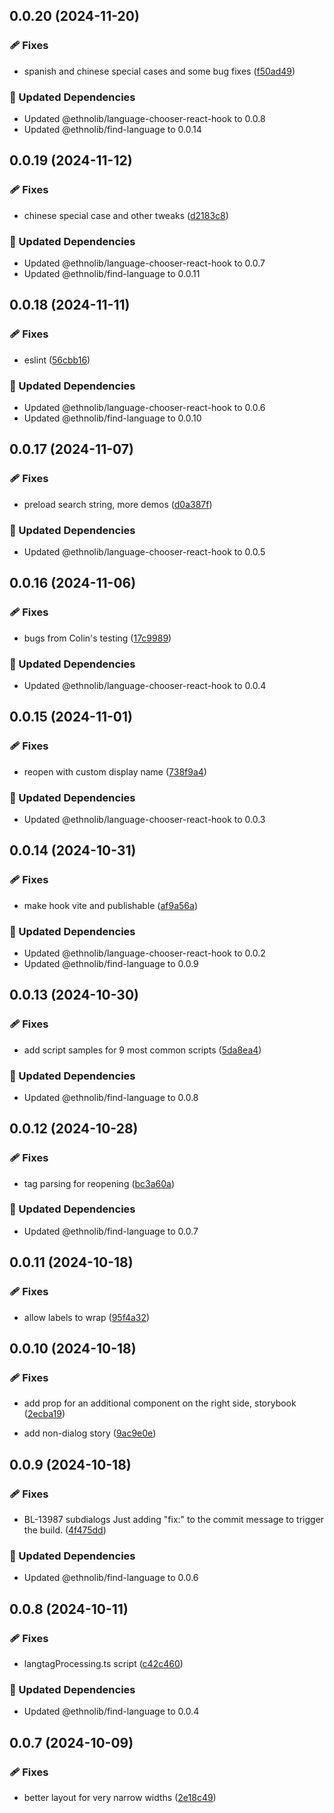 ## 0.0.20 (2024-11-20)


### 🩹 Fixes

- spanish and chinese special cases and some bug fixes ([f50ad49](https://github.com/sillsdev/EthnoLib/commit/f50ad49))


### 🧱 Updated Dependencies

- Updated @ethnolib/language-chooser-react-hook to 0.0.8
- Updated @ethnolib/find-language to 0.0.14

## 0.0.19 (2024-11-12)


### 🩹 Fixes

- chinese special case and other tweaks ([d2183c8](https://github.com/sillsdev/EthnoLib/commit/d2183c8))


### 🧱 Updated Dependencies

- Updated @ethnolib/language-chooser-react-hook to 0.0.7
- Updated @ethnolib/find-language to 0.0.11

## 0.0.18 (2024-11-11)


### 🩹 Fixes

- eslint ([56cbb16](https://github.com/sillsdev/EthnoLib/commit/56cbb16))


### 🧱 Updated Dependencies

- Updated @ethnolib/language-chooser-react-hook to 0.0.6
- Updated @ethnolib/find-language to 0.0.10

## 0.0.17 (2024-11-07)


### 🩹 Fixes

- preload search string, more demos ([d0a387f](https://github.com/sillsdev/EthnoLib/commit/d0a387f))


### 🧱 Updated Dependencies

- Updated @ethnolib/language-chooser-react-hook to 0.0.5

## 0.0.16 (2024-11-06)


### 🩹 Fixes

- bugs from Colin's testing ([17c9989](https://github.com/sillsdev/EthnoLib/commit/17c9989))


### 🧱 Updated Dependencies

- Updated @ethnolib/language-chooser-react-hook to 0.0.4

## 0.0.15 (2024-11-01)


### 🩹 Fixes

- reopen with custom display name ([738f9a4](https://github.com/sillsdev/EthnoLib/commit/738f9a4))


### 🧱 Updated Dependencies

- Updated @ethnolib/language-chooser-react-hook to 0.0.3

## 0.0.14 (2024-10-31)


### 🩹 Fixes

- make hook vite and publishable ([af9a56a](https://github.com/sillsdev/EthnoLib/commit/af9a56a))


### 🧱 Updated Dependencies

- Updated @ethnolib/language-chooser-react-hook to 0.0.2
- Updated @ethnolib/find-language to 0.0.9

## 0.0.13 (2024-10-30)


### 🩹 Fixes

- add script samples for 9 most common scripts ([5da8ea4](https://github.com/sillsdev/EthnoLib/commit/5da8ea4))


### 🧱 Updated Dependencies

- Updated @ethnolib/find-language to 0.0.8

## 0.0.12 (2024-10-28)


### 🩹 Fixes

- tag parsing for reopening ([bc3a60a](https://github.com/sillsdev/EthnoLib/commit/bc3a60a))


### 🧱 Updated Dependencies

- Updated @ethnolib/find-language to 0.0.7

## 0.0.11 (2024-10-18)


### 🩹 Fixes

- allow labels to wrap ([95f4a32](https://github.com/sillsdev/EthnoLib/commit/95f4a32))

## 0.0.10 (2024-10-18)


### 🩹 Fixes

- add prop for an additional component on the right side, storybook ([2ecba19](https://github.com/sillsdev/EthnoLib/commit/2ecba19))

- add non-dialog story ([9ac9e0e](https://github.com/sillsdev/EthnoLib/commit/9ac9e0e))

## 0.0.9 (2024-10-18)


### 🩹 Fixes

- BL-13987 subdialogs Just adding "fix:" to the commit message to trigger the build. ([4f475dd](https://github.com/sillsdev/EthnoLib/commit/4f475dd))


### 🧱 Updated Dependencies

- Updated @ethnolib/find-language to 0.0.6

## 0.0.8 (2024-10-11)


### 🩹 Fixes

- langtagProcessing.ts script ([c42c460](https://github.com/sillsdev/EthnoLib/commit/c42c460))


### 🧱 Updated Dependencies

- Updated @ethnolib/find-language to 0.0.4

## 0.0.7 (2024-10-09)


### 🩹 Fixes

- better layout for very narrow widths ([2e18c49](https://github.com/sillsdev/EthnoLib/commit/2e18c49))